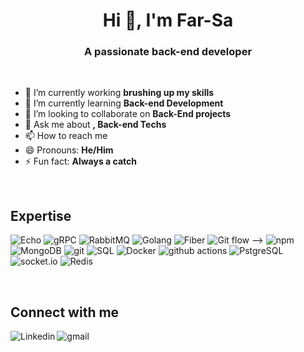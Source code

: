 <h1 align="center">Hi 👋, I'm Far-Sa</h1>
<h3 align="center">A passionate back-end developer</h3>

<br/>


- 🔭 I’m currently working **brushing up my skills**
- 🌱 I’m currently learning **Back-end Development**
- 👯 I’m looking to collaborate on **Back-End projects**
- 💬 Ask me about **, Back-end Techs**
- 📫 How to reach me
- 😄 Pronouns: **He/Him**
- ⚡ Fun fact: **Always a catch**


<br>

## Expertise
<p>
<img alt="Echo" src="https://img.shields.io/static/v1?style=for-the-badge&message=Echo&color=000000&logo=Echo&logoColor=FFFFFF&label=" />
  <img alt="gRPC" src="https://img.shields.io/badge/gRPC%20-%236DB33F.svg?&style=flat-square&logo=grpc&logoColor=orange&color=orange" />
  <img alt="RabbitMQ" src="https://img.shields.io/static/v1?style=for-the-badge&message=RabbitMQ&color=FF6600&logo=RabbitMQ&logoColor=FFFFFF&label=" />
  <img alt="Golang" src="https://img.shields.io/badge/-Golang-007ACC?style=flat-square&logo=golang&logoColor=white" />
  <img alt="Fiber" src="https://img.shields.io/static/v1?style=for-the-badge&message=Fiber&color=33333D&logo=Fiber&logoColor=FFFFFF&label=" />
<!--   <img alt="Swagger" src="https://img.shields.io/static/v1?style=for-the-badge&message=Swagger&color=222222&logo=Swagger&logoColor=85EA2D&label=" />
<!--   <img alt="Kafka" src="https://img.shields.io/static/v1?style=for-the-badge&message=Kafka&color=FF6600&logo=Kafka&logoColor=FFFFFF&label=" /> -->
  <img alt="Git flow" src="https://img.shields.io/badge/Git flow%20-%236DB33F.svg?&style=flat-square&logo=git&logoColor=white&color=blue" /> -->
    <img alt="npm" src="https://img.shields.io/badge/-NPM-CB3837?style=flat-square&logo=npm&logoColor=white" />
  <img alt="MongoDB" src="https://img.shields.io/badge/-MongoDB-13aa52?style=flat-square&logo=mongodb&logoColor=white" />
<!--   <img alt="Nodejs" src="https://img.shields.io/static/v1?style=for-the-badge&message=Node.js&color=339933&logo=Node.js&logoColor=FFFFFF&label=" />
  <img alt="Kubernetes" src="https://img.shields.io/badge/-Kubernetes-46a2f1?style=flat-square&logo=kubernetes&logoColor=white" /> -->
    <img alt="git" src="https://img.shields.io/badge/-Git-F05032?style=flat-square&logo=git&logoColor=white" />
  <img alt="SQL" src="https://img.shields.io/badge/-SQL-E10098?style=flat-square&logo=sql&logoColor=white" />
  <img alt="Docker" src="https://img.shields.io/badge/-Docker-46a2f1?style=flat-square&logo=docker&logoColor=white" />
  <img alt="github actions" src="https://img.shields.io/badge/-Github_Actions-2088FF?style=flat-square&logo=github-actions&logoColor=white" />
      <img alt="PstgreSQL" src="https://img.shields.io/static/v1?style=for-the-badge&message=PostgreSQL&color=4169E1&logo=PostgreSQL&logoColor=FFFFFF&label=" />
    <img alt="socket.io" src="https://img.shields.io/badge/-Socket.io-ffffff?style=flat-square&logo=socket.io&logoColor=black" />
    <img alt="Redis" src="https://img.shields.io/badge/-Redis-B02727?style=flat-square&logo=redis&logoColor=white" />

</p>


<br>

## Connect with me

[<img align="left" alt="Linkedin" src="https://img.shields.io/badge/LinkedIn-%230077B5.svg?&style=for-the-badge&logo=telegram&logoColor=white" />](https://www.linkedin.com/in/far-sa/)
[<img align="left" alt="gmail" src="https://img.shields.io/badge/Gmail-%2312100E.svg?&style=for-the-badge&logo=gmail&logoColor=white" />](mailto:f.saddeghi@gmail.com)


<br>
